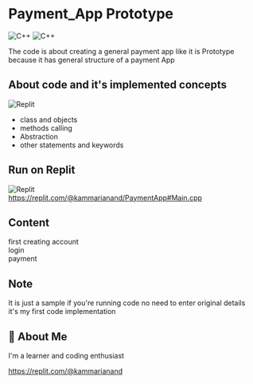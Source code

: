 
# Payment_App Prototype
![C++](https://img.shields.io/badge/c++-%2300599C.svg?style=for-the-badge&logo=c%2B%2B&logoColor=orange)  ![C++](https://img.shields.io/badge/Objectorientedprogramming-%2300599C.svg?style=for-the-badge&logo=c%2B%2B&logoColor=cyan)


The code is about creating a general payment app like it is Prototype because it has general structure of a payment App


## About code and it's implemented concepts

![Replit](https://img.shields.io/badge/OOP'sconcepts-DD1200?style=for-the-badge&logo=c++&logoColor=black)<br>
- class and objects
- methods calling
- Abstraction
- other statements and keywords


## Run on Replit  
![Replit](https://img.shields.io/badge/Replit-DD1200?style=for-the-badge&logo=Replit&logoColor=black)<br>
 https://replit.com/@kammarianand/PaymentApp#Main.cpp




## Content

first creating account\
login\
payment


## Note
It is just a sample if you're running code no need to enter original details\
it's my first code implementation 
## 🚀 About Me
I'm a learner and coding enthusiast


https://replit.com/@kammarianand
